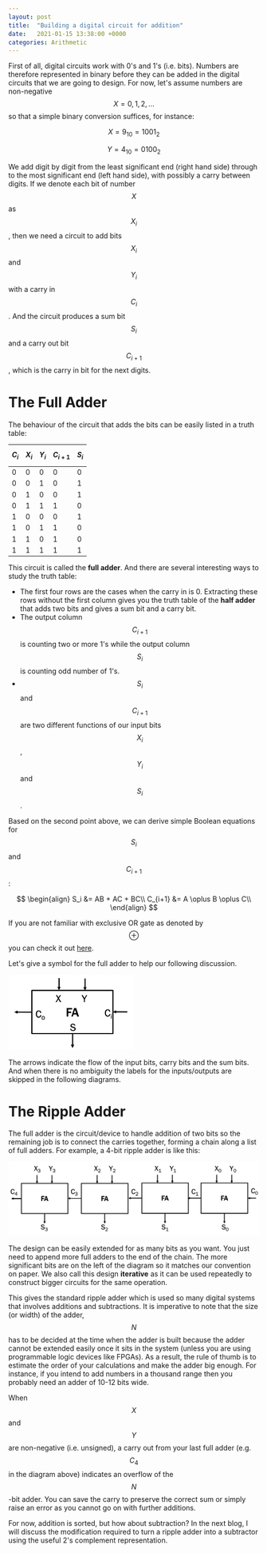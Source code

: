 ```yaml
---
layout: post
title:  "Building a digital circuit for addition"
date:   2021-01-15 13:38:00 +0000
categories: Arithmetic
---
```


First of all, digital circuits work with 0's and 1's (i.e. bits). 
Numbers are therefore represented in binary before they can be added in the
digital circuits that we are going to design. For now, let's assume numbers are
non-negative $$X = 0, 1, 2, \ldots$$ so that a simple binary conversion
suffices, for instance:

$$X = 9_{10} = 1001_{2}$$

$$Y = 4_{10} = 0100_{2}$$

We add digit by digit from the least significant end (right hand side) through
to the most significant end (left hand side), with possibly a carry between
digits. If we denote each bit of number $$X$$ as $$X_i$$, then we need a circuit
to add bits $$X_i$$ and $$Y_i$$ with a carry in $$C_i$$. And the circuit
produces a sum bit $$S_i$$ and a carry out bit $$C_{i+1}$$, which is the carry
in bit for the next digits.

# The Full Adder

The behaviour of the circuit that adds the bits can be easily listed in a truth
table:

|$$C_i$$|$$X_i$$|$$Y_i$$|$$C_{i+1}$$|$$S_i$$|
|-------|-------|-------|-------|-----------|
| 0 | 0 | 0 | 0 | 0 |
| 0 | 0 | 1 | 0 | 1 |
| 0 | 1 | 0 | 0 | 1 |
| 0 | 1 | 1 | 1 | 0 |
| 1 | 0 | 0 | 0 | 1 |
| 1 | 0 | 1 | 1 | 0 |
| 1 | 1 | 0 | 1 | 0 |
| 1 | 1 | 1 | 1 | 1 |

This circuit is called the **full adder**. And there are several interesting ways to study 
the truth table:

* The first four rows are the cases when the carry in is 0. Extracting these rows without the first column gives you the truth table of the **half adder** that adds two bits and gives a sum bit and a carry bit.
* The output column $$C_{i+1}$$ is counting two or more 1's while the output column $$S_i$$ is counting odd number of 1's.
* $$S_i$$ and $$C_{i+1}$$ are two different functions of our input bits $$X_i$$, $$Y_i$$ and $$S_i$$.

Based on the second point above, we can derive simple Boolean equations for
$$S_i$$ and $$C_{i+1}$$:

$$
\begin{align}
S_i &= AB + AC + BC\\
C_{i+1} &= A \oplus B \oplus C\\
\end{align}
$$

If you are not familiar with exclusive OR gate as denoted by $$\oplus$$ you can
check it out [here](https://www.electrical4u.com/exclusive-or-gate/).

Let's give a symbol for the full adder to help our following discussion.

<img src="/images/full_adder.png" width="250px"/>

The arrows indicate the flow of the input bits, carry bits and the sum bits. And
when there is no ambiguity the labels for the inputs/outputs are skipped in the
following diagrams.

# The Ripple Adder

The full adder is the circuit/device to handle addition of two bits so the
remaining job is to connect the carries together, forming a chain along a list
of full adders. For example, a 4-bit ripple adder is like this:

![4-bit ripple adder](/images/ripple_adder_4.png)

The design can be easily extended for as many bits as you want. You just need to
append more full adders to the end of the chain. The more significant bits are
on the left of the diagram so it matches our convention on paper. 
We also call this design **iterative** as it can be used repeatedly to construct
bigger circuits for the same operation.

This gives the standard ripple adder which is used so many digital systems that
involves additions and subtractions. It is imperative to note that the
size (or width) of the adder, $$N$$ has to be decided at the time when the adder is
built because the adder cannot be extended easily once it sits in the system
(unless you are using programmable logic devices like FPGAs). As a result, the
rule of thumb is to estimate the order of your calculations and make the adder
big enough. For instance, if you intend to add numbers in a thousand range then
you probably need an adder of 10-12 bits wide.

When $$X$$ and $$Y$$ are non-negative (i.e. unsigned), a carry out from your
last full adder (e.g. $$C_4$$ in the diagram above) indicates an overflow of the
$$N$$-bit adder. You can save the carry to preserve the correct sum or simply
raise an error as you cannot go on with further additions.

For now, addition is sorted, but how about subtraction? In the next blog, I will
discuss the modification required to turn a ripple adder into a subtractor using
the useful 2's complement representation.

